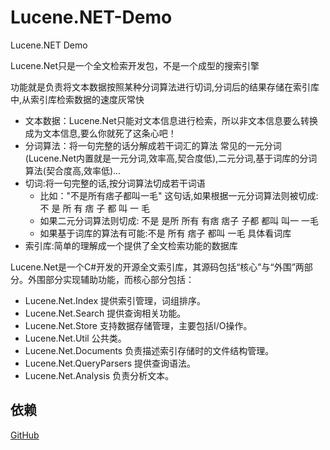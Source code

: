 # Lucene.NET-Demo
Lucene.NET Demo

Lucene.Net只是一个全文检索开发包，不是一个成型的搜索引擎

功能就是负责将文本数据按照某种分词算法进行切词,分词后的结果存储在索引库中,从索引库检索数据的速度灰常快

- 文本数据：Lucene.Net只能对文本信息进行检索，所以非文本信息要么转换成为文本信息,要么你就死了这条心吧！
- 分词算法：将一句完整的话分解成若干词汇的算法  常见的一元分词(Lucene.Net内置就是一元分词,效率高,契合度低),二元分词,基于词库的分词算法(契合度高,效率低)...
- 切词:将一句完整的话,按分词算法切成若干词语
    - 比如："不是所有痞子都叫一毛" 这句话,如果根据一元分词算法则被切成: 不 是 所 有 痞 子 都 叫 一 毛 
    - 如果二元分词算法则切成: 不是 是所 所有 有痞 痞子 子都 都叫 叫一  一毛
    - 如果基于词库的算法有可能:不是 所有 痞子 都叫 一毛 具体看词库
- 索引库:简单的理解成一个提供了全文检索功能的数据库



Lucene.Net是一个C#开发的开源全文索引库，其源码包括“核心”与“外围”两部分。外围部分实现辅助功能，而核心部分包括：
- Lucene.Net.Index 提供索引管理，词组排序。
- Lucene.Net.Search 提供查询相关功能。
- Lucene.Net.Store 支持数据存储管理，主要包括I/O操作。
- Lucene.Net.Util 公共类。
- Lucene.Net.Documents 负责描述索引存储时的文件结构管理。
- Lucene.Net.QueryParsers 提供查询语法。
- Lucene.Net.Analysis 负责分析文本。

## 依赖
[GitHub](https://github.com/JimLiu/Lucene.Net.Analysis.PanGu)